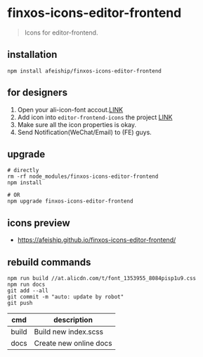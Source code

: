 # finxos-icons-editor-frontend
> Icons for editor-frontend.

## installation
```shell
npm install afeiship/finxos-icons-editor-frontend
```

## for designers
1. Open your ali-icon-font accout.[LINK](http://www.iconfont.cn/plus)
2. Add icon into `editor-frontend-icons` the project [LINK](https://www.iconfont.cn/manage/index?manage_type=myprojects&projectId=1353955)
3. Make sure all the icon properties is okay.
4. Send Notification(WeChat/Email) to (FE) guys.

## upgrade
```shell
# directly
rm -rf node_modules/finxos-icons-editor-frontend
npm install 

# OR
npm upgrade finxos-icons-editor-frontend
```

## icons preview
- https://afeiship.github.io/finxos-icons-editor-frontend/


## rebuild commands

```shell
npm run build //at.alicdn.com/t/font_1353955_8084pisp1u9.css
npm run docs
git add --all
git commit -m "auto: update by robot"
git push
```

| cmd   | description            |
| ----- | ---------------------- |
| build | Build new index.scss   |
| docs  | Create new online docs |
